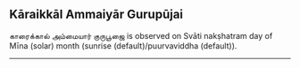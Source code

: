 ## Kāraikkāl Ammaiyār Gurupūjai
காரைக்கால் அம்மையார் குருபூஜை is observed on Svāti nakṣhatram day of Mīna (solar) month (sunrise (default)/puurvaviddha (default)).



---
